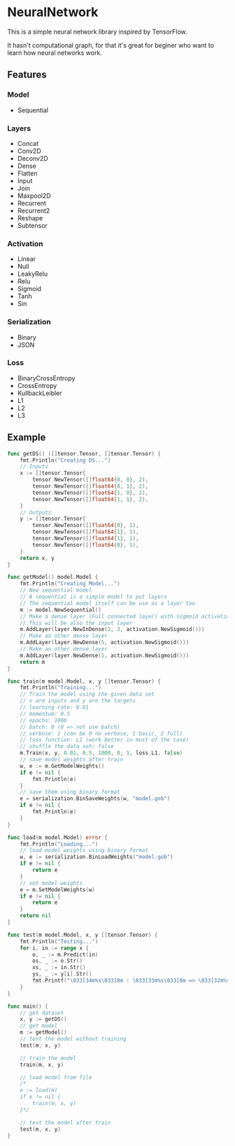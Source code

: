 # NeuralNetwork

This is a simple neural network library inspired by TensorFlow.

It hasn't computational graph, for that it's great for beginer who want to learn how neural networks work.

## Features

### Model

- Sequential

### Layers

- Concat
- Conv2D
- Deconv2D
- Dense
- Flatten
- Input
- Join
- Maxpool2D
- Recurrent
- Recurrent2
- Reshape
- Subtensor

### Activation

- Linear
- Null
- LeakyRelu
- Relu
- Sigmoid
- Tanh
- Sin

### Serialization

- Binary
- JSON

### Loss

- BinaryCrossEntropy
- CrossEntropy
- KullbackLeibler
- L1
- L2
- L3

## Example

```go
func getDS() ([]tensor.Tensor, []tensor.Tensor) {
    fmt.Println("Creating DS...")
    // Inputs
    x := []tensor.Tensor{
        tensor.NewTensor([]float64{0, 0}, 2),
        tensor.NewTensor([]float64{0, 1}, 2),
        tensor.NewTensor([]float64{1, 0}, 2),
        tensor.NewTensor([]float64{1, 1}, 2),
    }
    // Outputs
    y := []tensor.Tensor{
        tensor.NewTensor([]float64{0}, 1),
        tensor.NewTensor([]float64{1}, 1),
        tensor.NewTensor([]float64{1}, 1),
        tensor.NewTensor([]float64{0}, 1),
    }
    return x, y
}

func getModel() model.Model {
    fmt.Println("Creating Model...")
    // New sequential model
    // A sequential is a simple model to put layers
    // The sequential model itself can be use as a layer too
    m := model.NewSequential()
    // Make a dense layer (Full connected layer) with sigmoid activation
    // This will be also the input layer
    m.AddLayer(layer.NewInDense(2, 3, activation.NewSigmoid()))
    // Make an other dense layer
    m.AddLayer(layer.NewDense(5, activation.NewSigmoid()))
    // Make an other dense layer
    m.AddLayer(layer.NewDense(1, activation.NewSigmoid()))
    return m
}

func train(m model.Model, x, y []tensor.Tensor) {
    fmt.Println("Training...")
    // Train the model using the given data set
    // x are inputs and y are the targets
    // learning rate: 0.01
    // momentum: 0.5
    // epochs: 1000
    // batch: 0 (0 => not use batch)
    // verbose: 1 (can be 0 no verbose, 1 basic, 2 full)
    // loss function: L1 (work better in must of the case)
    // shuffle the data set: false
    m.Train(x, y, 0.01, 0.5, 1000, 0, 1, loss.L1, false)
    // save model weights after train
    w, e := m.GetModelWeights()
    if e != nil {
        fmt.Println(e)
    }
    // save them using binary format
    e = serialization.BinSaveWeights(w, "model.gob")
    if e != nil {
        fmt.Println(e)
    }
}

func load(m model.Model) error {
    fmt.Println("Loading...")
    // load model weights using binary format
    w, e := serialization.BinLoadWeights("model.gob")
    if e != nil {
        return e
    }
    // set model weights
    e = m.SetModelWeights(w)
    if e != nil {
        return e
    }
    return nil
}

func test(m model.Model, x, y []tensor.Tensor) {
    fmt.Println("Testing...")
    for i, in := range x {
        o, _ := m.Predict(in)
        os, _ := o.Str()
        xs, _ := in.Str()
        ys, _ := y[i].Str()
        fmt.Printf("\033[34m%s\033[0m : \033[33m%s\033[0m => \033[32m%s\033[0m\n", xs, os, ys)
    }
}

func main() {
    // get dataset
    x, y := getDS()
    // get model
    m := getModel()
    // test the model without training
    test(m, x, y)

    // train the model
    train(m, x, y)

    // load model from file
    /*
    e := load(m)
    if e != nil {
        train(m, x, y)
    }*/

    // test the model after train
    test(m, x, y)
}
```
